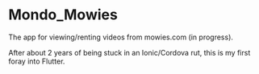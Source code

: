 # Mondo_Mowies
The app for viewing/renting videos from mowies.com (in progress).

After about 2 years of being stuck in an Ionic/Cordova rut, this is my first foray into Flutter.

